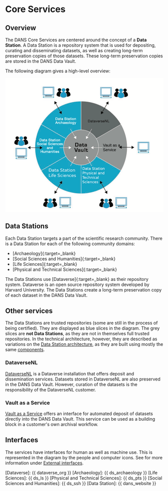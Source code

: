 Core Services
=============   

Overview
--------

The DANS Core Services are centered around the concept of a **Data Station**. A Data Station is a repository system that is used for depositing, curating and
disseminating datasets, as well as creating long-term preservation copies of those datasets. These long-term preservation copies are stored in the DANS Data
Vault.

The following diagram gives a high-level overview:

![Context](context.png)

Data Stations
-------------
Each Data Station targets a part of the scientific research community. There is a Data Station for each of the following community domains:

* [Archaeology]{:target=_blank}
* [Social Sciences and Humanities]{:target=_blank}
* [Life Sciences]{:target=_blank}
* [Physical and Technical Sciences]{:target=_blank}

The Data Stations use [Dataverse]{:target=_blank} as their repository system. Dataverse is an open source repository system developed by Harvard University. The
Data Stations create a long-term preservation copy of each dataset in the DANS Data Vault.

Other services
--------------

The Data Stations are trusted repositories (some are still in the process of being certified). They are displayed as blue slices in the diagram. The grey slices
are **not Data Stations**, as they are not in themselves full trusted repositories. In the technical architecture, however, they are described as variations on
the [Data Station architecture](./datastation.md), as they are built using mostly the same [components].

[components]: ../components/

### DataverseNL

[DataverseNL](./dataversenl.md) is a Dataverse installation that offers deposit and dissemination services. Datasets stored in DataverseNL are also preserved in
the DANS Data Vault. However, curation of the datasets is the responsibility of the DataverseNL customer.

### Vault as a Service

[Vault as a Service](./vaas.md) offers an interface for automated deposit of datasets directly into the DANS Data Vault. This service can be used as a building
block in a customer's own archival workflow.

Interfaces
----------
The services have interfaces for human as well as machine use. This is represented in the diagram by the people and computer icons. See for more information
under [External interfaces](./external-interfaces.md).

[Dataverse]: {{ dataverse_org }}
[Archaeology]: {{ ds_archaeology }}
[Life Sciences]: {{ ds_ls }}
[Physical and Technical Sciences]: {{ ds_pts }}
[Social Sciences and Humanities]: {{ ds_ssh }}
[Data Station]: {{ dans_website }}